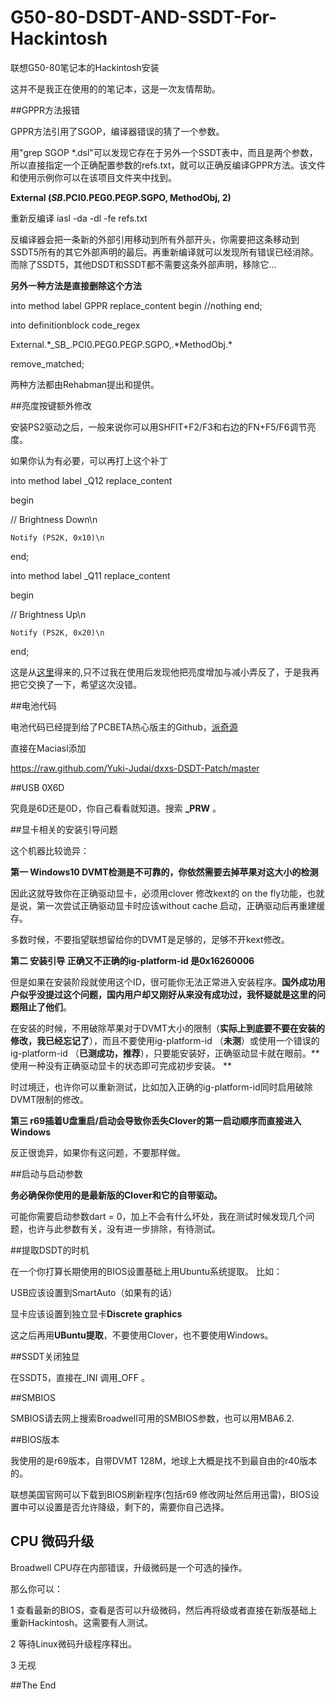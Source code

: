 # G50-80-DSDT-AND-SSDT-For-Hackintosh
联想G50-80笔记本的Hackintosh安装 

这并不是我正在使用的的笔记本，这是一次友情帮助。

##GPPR方法报错


GPPR方法引用了SGOP，编译器错误的猜了一个参数。

用"grep SGOP *.dsl"可以发现它存在于另外一个SSDT表中，而且是两个参数，所以直接指定一个正确配置参数的refs.txt，就可以正确反编译GPPR方法。该文件和使用示例你可以在该项目文件夹中找到。


**External (_SB_.PCI0.PEG0.PEGP.SGPO, MethodObj, 2)**

重新反编译
iasl -da -dl -fe refs.txt


反编译器会把一条新的外部引用移动到所有外部开头，你需要把这条移动到SSDT5所有的其它外部声明的最后。再重新编译就可以发现所有错误已经消除。而除了SSDT5，其他DSDT和SSDT都不需要这条外部声明，移除它...



**另外一种方法是直接删除这个方法**


into method label GPPR replace_content begin //nothing end;

into definitionblock code_regex

External.\*\_SB_\.PCI0\.PEG0\.PEGP\.SGPO,.\*MethodObj.* 

remove_matched;

两种方法都由Rehabman提出和提供。

##亮度按键额外修改

安装PS2驱动之后，一般来说你可以用SHFIT+F2/F3和右边的FN+F5/F6调节亮度。

如果你认为有必要，可以再打上这个补丁



into method label _Q12 replace_content

begin

// Brightness Down\n

    Notify (PS2K, 0x10)\n
    
end;

into method label _Q11 replace_content

begin

// Brightness Up\n

    Notify (PS2K, 0x20)\n
    
end;

这是从[这里](http://www.tonymacx86.com/el-capitan-laptop-guides/171080-guide-lenovo-g50-80-el-capitan.html)得来的,只不过我在使用后发现他把亮度增加与减小弄反了，于是我再把它交换了一下，希望这次没错。

##电池代码

电池代码已经提到给了PCBETA热心版主的Github，[派奇源](https://github.com/Yuki-Judai/dxxs-DSDT-Patch)

直接在Maciasl添加

https://raw.github.com/Yuki-Judai/dxxs-DSDT-Patch/master

##USB  0X6D 

究竟是6D还是0D，你自己看看就知道。搜索 **_PRW** 。


##显卡相关的安装引导问题

这个机器比较诡异：

**第一 Windows10 DVMT检测是不可靠的，你依然需要去掉苹果对这大小的检测**


因此这就导致你在正确驱动显卡，必须用clover 修改kext的 on the fly功能，也就是说，第一次尝试正确驱动显卡时应该without cache 启动，正确驱动后再重建缓存。


多数时候，不要指望联想留给你的DVMT是足够的，足够不开kext修改。



**第二 安装引导  正确又不正确的ig-platform-id 是0x16260006**


但是如果在安装阶段就使用这个ID，很可能你无法正常进入安装程序。**国外成功用户似乎没提过这个问题，国内用户却又刚好从来没有成功过，我怀疑就是这里的问题阻止了他们**。


在安装的时候，不用破除苹果对于DVMT大小的限制（**实际上到底要不要在安装的修改，我已经忘记了**），而且不要使用ig-platform-id （**未测**）或使用一个错误的ig-platform-id （**已测成功，推荐**），只要能安装好，正确驱动显卡就在眼前。**使用一种没有正确驱动显卡的状态即可完成初步安装。
**


时过境迁，也许你可以重新测试，比如加入正确的ig-platform-id同时启用破除DVMT限制的修改。

**第三 r69插着U盘重启/启动会导致你丢失Clover的第一启动顺序而直接进入Windows**

反正很诡异，如果你有这问题，不要那样做。




##启动与启动参数


**务必确保你使用的是最新版的Clover和它的自带驱动。**


可能你需要启动参数dart = 0，加上不会有什么坏处，我在测试时候发现几个问题，也许与此参数有关，没有进一步排除，有待测试。


##提取DSDT的时机



在一个你打算长期使用的BIOS设置基础上用Ubuntu系统提取。
比如：

USB应该设置到SmartAuto（如果有的话）

显卡应该设置到独立显卡**Discrete graphics**

这之后再用**UBuntu提取**，不要使用Clover，也不要使用Windows。


##SSDT关闭独显

在SSDT5，直接在_INI 调用_OFF 。



##SMBIOS
 

SMBIOS请去网上搜索Broadwell可用的SMBIOS参数，也可以用MBA6.2.

##BIOS版本

我使用的是r69版本，自带DVMT 128M，地球上大概是找不到最自由的r40版本的。

联想美国官网可以下载到BIOS刷新程序(包括r69 修改网址然后用迅雷)，BIOS设置中可以设置是否允许降级，剩下的，需要你自己选择。

## CPU 微码升级

Broadwell CPU存在内部错误，升级微码是一个可选的操作。

那么你可以：

1 查看最新的BIOS，查看是否可以升级微码，然后再将级或者直接在新版基础上重新Hackintosh。这需要有人测试。

2 等待Linux微码升级程序释出。

3 无视


##The End



